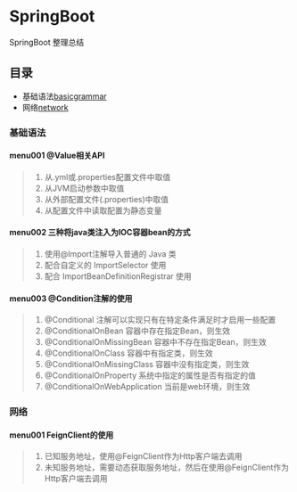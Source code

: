 SpringBoot 
===========================
SpringBoot 整理总结

## 目录
* 基础语法[basicgrammar](#基础语法)
* 网络[network](#网络)


### 基础语法
#### menu001 @Value相关API

> 1. 从.yml或.properties配置文件中取值
> 2. 从JVM启动参数中取值
> 3. 从外部配置文件(.properties)中取值
> 4. 从配置文件中读取配置为静态变量

#### menu002 三种将java类注入为IOC容器bean的方式

> 1. 使用@Import注解导入普通的 Java 类
> 2. 配合自定义的 ImportSelector 使用
> 3. 配合 ImportBeanDefinitionRegistrar 使用

#### menu003 @Condition注解的使用
> 1. @Conditional 注解可以实现只有在特定条件满足时才启用一些配置
> 2. @ConditionalOnBean 容器中存在指定Bean，则生效
> 3. @ConditionalOnMissingBean 容器中不存在指定Bean，则生效
> 4. @ConditionalOnClass 容器中有指定类，则生效
> 5. @ConditionalOnMissingClass 容器中没有指定类，则生效
> 6. @ConditionalOnProperty 系统中指定的属性是否有指定的值
> 7. @ConditionalOnWebApplication 当前是web环境，则生效

### 网络
#### menu001 FeignClient的使用

> 1. 已知服务地址，使用@FeignClient作为Http客户端去调用
> 2. 未知服务地址，需要动态获取服务地址，然后在使用@FeignClient作为Http客户端去调用